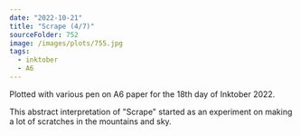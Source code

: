 ```yaml
---
date: "2022-10-21"
title: "Scrape (4/7)"
sourceFolder: 752
image: /images/plots/755.jpg
tags:
  - inktober
  - A6
---
```


Plotted with various pen on A6 paper for the 18th day of Inktober 2022.

This abstract interpretation of "Scrape" started as an experiment on making a lot of scratches in the mountains and sky.
